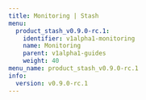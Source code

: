 ```yaml
---
title: Monitoring | Stash
menu:
  product_stash_v0.9.0-rc.1:
    identifier: v1alpha1-monitoring
    name: Monitoring
    parent: v1alpha1-guides
    weight: 40
menu_name: product_stash_v0.9.0-rc.1
info:
  version: v0.9.0-rc.1
---
```


